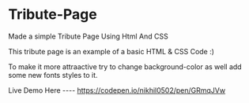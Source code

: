# Tribute-Page
Made a simple Tribute Page Using Html And CSS

This tribute page is an example of a basic HTML & CSS Code :)

To make it more attraactive try to change background-color as well add some new fonts styles to it.


Live Demo Here ---- https://codepen.io/nikhil0502/pen/GRmqJVw
